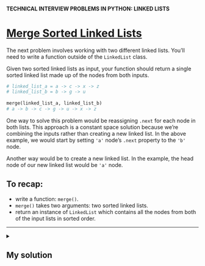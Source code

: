 #### TECHNICAL INTERVIEW PROBLEMS IN PYTHON: LINKED LISTS

# [Merge Sorted Linked Lists](https://www.codecademy.com/courses/technical-interview-practice-python/lessons/tip-python-linked-lists/exercises/tip-python-ll-merge)

The next problem involves working with two different linked lists. 
You’ll need to write a function outside of the `LinkedList` class.

Given two sorted linked lists as input, your function should return a single sorted linked list made up of the nodes from both inputs.
```python
# linked_list_a = a -> c -> x -> z
# linked_list_b = b -> g -> u
 
merge(linked_list_a, linked_list_b)
# a -> b -> c -> g -> u -> x -> z
```
One way to solve this problem would be reassigning `.next` for each node in both lists. 
This approach is a constant space solution because we’re combining the inputs rather than creating a new linked list. 
In the above example, we would start by setting `'a'` node’s `.next` property to the `'b'` node.

Another way would be to create a new linked list. 
In the example, the head node of our new linked list would be `'a'` node.

## To recap:
* write a function: `merge()`.
* `merge()` takes two arguments: two sorted linked lists.
* return an instance of `LinkedList` which contains all the nodes from both of the input lists in sorted order.

<hr />
<details title="Click me to show...">
<summary>
 
## My solution

</summary>
<p>
     
```python
def merge(linked_list_a, linked_list_b):
    current_a_node = linked_list_a.head
    current_b_node = linked_list_b.head
    
    # if required swap to start with the smaller header:
    if current_a_node.val > current_b_node.val:
        current_a_node, current_b_node = current_b_node, current_a_node
  
    while current_b_node:
        if current_a_node.next.val < current_b_node.val:
            # got to next a:
            current_a_node = current_a_node.next
        else:
            # cut both list:
            temporary_a = current_a_node.next 
            temporary_b = current_b_node.next 

            # insert 'current b':
            current_a_node.next = current_b_node
            
            # merge the cutted lists:
            current_a_node.next.next = temporary_a
            current_b_node = temporary_b 
  
    return linked_list_a
```

</p>
</details>
